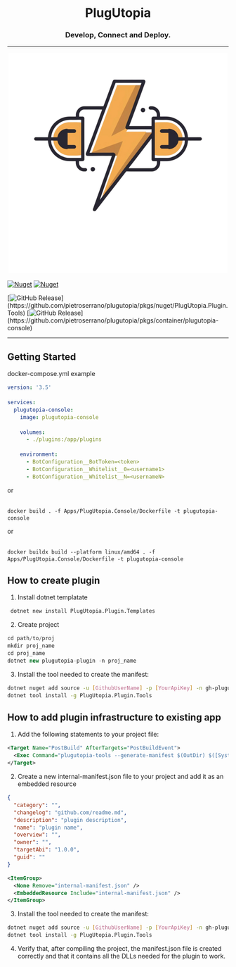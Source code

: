 <h1 align="center">PlugUtopia</h1>
<h3 align="center">Develop, Connect and Deploy.</h3>

---
<p align="center">
<img alt="Logo Banner" src="https://raw.githubusercontent.com/pietroserrano/plugutopia/main/logo.png?sanitize=true"/>
<br/>

[![Nuget](https://img.shields.io/nuget/v/PlugUtopia.Plugin?label=PlugUtopia.Plugin)](https://www.nuget.org/packages/PlugUtopia.Plugin)
[![Nuget](https://img.shields.io/nuget/dt/PlugUtopia.Plugin?label=Download)](https://www.nuget.org/packages/PlugUtopia.Plugin)

[![GitHub Release](https://img.shields.io/github/v/release/pietroserrano/plugutopia?label=PlugUtopia.Plugin.Tools&filter=PlugUtopia.Plugin.Tools*)](https://github.com/pietroserrano/plugutopia/pkgs/nuget/PlugUtopia.Plugin.Tools)
[![GitHub Release](https://img.shields.io/github/v/release/pietroserrano/plugutopia?label=PlugUtopia.Console&filter=PlugUtopia-Console*)](https://github.com/pietroserrano/plugutopia/pkgs/container/plugutopia-console)

---

## Getting Started

docker-compose.yml example

```yaml
version: '3.5'

services:
  plugutopia-console:
    image: plugutopia-console
    
    volumes:
      - ./plugins:/app/plugins

    environment:
      - BotConfiguration__BotToken=<token>
      - BotConfiguration__Whitelist__0=<username1>
      - BotConfiguration__Whitelist__N=<usernameN>

```
or

```shell

docker build . -f Apps/PlugUtopia.Console/Dockerfile -t plugutopia-console

```

or

```shell

docker buildx build --platform linux/amd64 . -f Apps/PlugUtopia.Console/Dockerfile -t plugutopia-console

```

## How to create plugin

1. Install dotnet templatate

```bash
 dotnet new install PlugUtopia.Plugin.Templates
```

2. Create project

```csharp
cd path/to/proj
mkdir proj_name
cd proj_name
dotnet new plugutopia-plugin -n proj_name  
```

3. Install the tool needed to create the manifest:
```bash
dotnet nuget add source -u [GithubUserName] -p [YourApiKey] -n gh-plugutopia https://nuget.pkg.github.com/pietroserrano/index.json
dotnet tool install -g PlugUtopia.Plugin.Tools
```

## How to add plugin infrastructure to existing app

1. Add the following statements to your project file:

```xml
<Target Name="PostBuild" AfterTargets="PostBuildEvent">
  <Exec Command="plugutopia-tools --generate-manifest $(OutDir) $([System.IO.Path]::Combine($(TargetDir), $(AssemblyName)))" />
</Target>
```

2. Create a new internal-manifest.json file to your project and add it as an embedded resource
```json
{
  "category": "",
  "changelog": "github.com/readme.md",
  "description": "plugin description",
  "name": "plugin name",
  "overview": "",
  "owner": "",
  "targetAbi": "1.0.0",
  "guid": ""
}
```

```xml
<ItemGroup>
  <None Remove="internal-manifest.json" />
  <EmbeddedResource Include="internal-manifest.json" />
</ItemGroup>
```

3. Install the tool needed to create the manifest:
```bash
dotnet nuget add source -u [GithubUserName] -p [YourApiKey] -n gh-plugutopia https://nuget.pkg.github.com/pietroserrano/index.json
dotnet tool install -g PlugUtopia.Plugin.Tools
```

4. Verify that, after compiling the project, the manifest.json file is created correctly and that it contains all the DLLs needed for the plugin to work.
